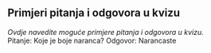 ## Primjeri pitanja i odgovora u kvizu
_Ovdje navedite moguće primjere pitanja i odgovora u kvizu._  
Pitanje: Koje je boje naranca?
Odgovor: Narancaste